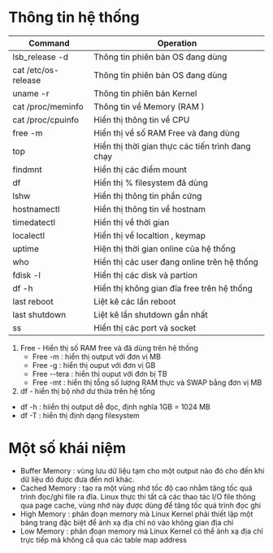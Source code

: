 
# Thông tin hệ thống

Command | Operation
------------ | -------------
lsb_release -d | Thông tin phiên bản OS đang dùng
cat /etc/os-release | Thông tin phiên bản OS đang dùng
uname -r | Thông tin phiên bản Kernel
cat /proc/meminfo | Thông tin về Memory (RAM ) 
cat /proc/cpuinfo | Hiển thị thông tin về CPU
free -m |  Hiển thị về số RAM Free và đang dùng
top | Hiển thị thời gian thực các tiến trình đang chạy
findmnt | Hiển thị các điểm mount
df | Hiển thị % filesystem đã dùng
lshw | Hiển thị thông tin phần cứng
hostnamectl | Hiển thị thông tin về hostnam
timedatectl | Hiển thị về thời gian 
localectl | Hiển thị về localtion , keymap
uptime | Hiện thị thời gian online của hệ thống
who | Hiển thị các user đang online trên hệ thống
fdisk -l | Hiển thị các disk và partion
df -h | Hiển thị không gian đĩa free trên hệ thống
last reboot | Liệt kê các lần reboot
last shutdown  | Liệt kê lần shutdown gần nhất
ss | Hiển thị các port và socket
 
1. Free - Hiển thị số RAM free và đã dùng trên hệ thống
	* Free -m : hiển thị output với đơn vị MB
	* Free -g : hiển thị ouput với đơn vị GB
	* Free --tera : hiển thị ouput với đơn bị TB
	* Free -mt : hiển thị tổng số lượng RAM thực và SWAP bằng đơn vị MB
2. df - hiển thị bộ nhớ dư thừa trên hệ tống
  * df -h : hiiển thị output dễ đọc, định nghĩa 1GB = 1024 MB
  * df -T : hiển thị định dạng filesystem
  

# Một số khái niệm


* Buffer Memory : vùng lưu dữ liệu tạm cho một output nào đó cho đến khi dữ liệu đó được đưa đến nơi khác. 
* Cached Memory : tạo ra một vùng nhớ tốc độ cao nhằm tăng tốc quá trình đọc/ghi file ra đĩa. Linux thực thi tất cả các thao tác I/O file thông qua page cache, vùng nhớ này được dùng để tăng tốc quá trình đọc ghi
* High Memory : phân đoạn memory mà  Linux Kernel  phải thiết lập một bảng trang đặc biệt để ánh xạ địa chỉ nó vào không gian địa chỉ 
* Low Memory : phân đoạn memory mà Linux Kernel có thể ảnh xạ địa chỉ trực tiếp mà không cầ qua các table map address
